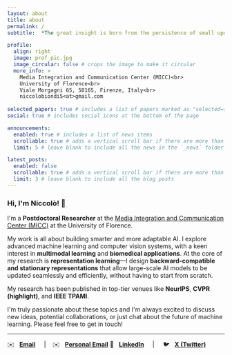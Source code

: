 ```yaml
---
layout: about
title: about
permalink: /
subtitle:  *The great insight is born from the persistence of small updates.*

profile:
  align: right
  image: prof_pic.jpg
  image_circular: false # crops the image to make it circular
  more_info: >
    Media Integration and Communication Center (MICC)<br>
    University of Florence<br>
    Viale Morgagni 65, 50165, Firenze, Italy<br>
    niccolobiondi5<at>gmail.com
    
selected_papers: true # includes a list of papers marked as "selected={true}"
social: true # includes social icons at the bottom of the page

announcements:
  enabled: true # includes a list of news items
  scrollable: true # adds a vertical scroll bar if there are more than 3 news items
  limit: 5 # leave blank to include all the news in the `_news` folder

latest_posts:
  enabled: false
  scrollable: true # adds a vertical scroll bar if there are more than 3 new posts items
  limit: 3 # leave blank to include all the blog posts
---
```



### **Hi, I'm Niccolò\!** 👋

I'm a **Postdoctoral Researcher** at the [Media Integration and Communication Center (MICC)](http://www.micc.unifi.it/) at the University of Florence.

My work is all about building smarter and more adaptable AI. I explore advanced machine learning and computer vision systems, with a keen interest in **multimodal learning** and **biomedical applications**. At the core of my research is **representation learning**—I design **backward-compatible and stationary representations** that allow large-scale AI models to be updated seamlessly and efficiently, without having to start from scratch.

My research has been published in top-tier venues like **NeurIPS**, **CVPR (highlight)**, and **IEEE TPAMI**.

I'm truly passionate about these topics and I'm always excited to discuss new ideas, potential collaborations, or just chat about the future of machine learning. Please feel free to get in touch\!

-----

✉️   [**Email**](mailto:niccolo.biondi@unifi.it)     |    ✉️   [**Personal Email**](mailto:niccolobiondi5@gmail.com) 
💼   [**LinkedIn**](https://www.linkedin.com/in/niccolò-biondi-6904bb182/)     |     🐦   [**X (Twitter)**](hhttps://x.com/NiccoBio)
